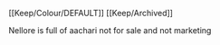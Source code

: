 [[Keep/Colour/DEFAULT]] [[Keep/Archived]] 

Nellore is full of aachari not for sale and not marketing 
